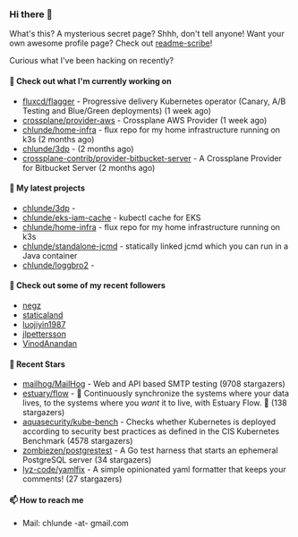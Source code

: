 ### Hi there 👋

What's this? A mysterious secret page? Shhh, don't tell anyone!
Want your own awesome profile page? Check out [readme-scribe](https://github.com/muesli/readme-scribe)!

Curious what I've been hacking on recently?

#### 👷 Check out what I'm currently working on

- [fluxcd/flagger](https://github.com/fluxcd/flagger) - Progressive delivery Kubernetes operator (Canary, A/B Testing and Blue/Green deployments) (1 week ago)
- [crossplane/provider-aws](https://github.com/crossplane/provider-aws) - Crossplane AWS Provider (1 week ago)
- [chlunde/home-infra](https://github.com/chlunde/home-infra) - flux repo for my home infrastructure running on k3s  (2 months ago)
- [chlunde/3dp](https://github.com/chlunde/3dp) -  (2 months ago)
- [crossplane-contrib/provider-bitbucket-server](https://github.com/crossplane-contrib/provider-bitbucket-server) - A Crossplane Provider for Bitbucket Server (2 months ago)

#### 🌱 My latest projects

- [chlunde/3dp](https://github.com/chlunde/3dp) - 
- [chlunde/eks-iam-cache](https://github.com/chlunde/eks-iam-cache) - kubectl cache for EKS
- [chlunde/home-infra](https://github.com/chlunde/home-infra) - flux repo for my home infrastructure running on k3s 
- [chlunde/standalone-jcmd](https://github.com/chlunde/standalone-jcmd) - statically linked jcmd which you can run in a Java container
- [chlunde/loggbro2](https://github.com/chlunde/loggbro2) - 



#### 👯 Check out some of my recent followers

- [negz](https://github.com/negz)
- [staticaland](https://github.com/staticaland)
- [luojiyin1987](https://github.com/luojiyin1987)
- [jlpettersson](https://github.com/jlpettersson)
- [VinodAnandan](https://github.com/VinodAnandan)

#### 🌟 Recent Stars

- [mailhog/MailHog](https://github.com/mailhog/MailHog) - Web and API based SMTP testing (9708 stargazers)
- [estuary/flow](https://github.com/estuary/flow) - 🌊 Continuously synchronize the systems where your data lives, to the systems where you _want_ it to live, with Estuary Flow. 🌊  (138 stargazers)
- [aquasecurity/kube-bench](https://github.com/aquasecurity/kube-bench) - Checks whether Kubernetes is deployed according to security best practices as defined in the CIS Kubernetes Benchmark (4578 stargazers)
- [zombiezen/postgrestest](https://github.com/zombiezen/postgrestest) - A Go test harness that starts an ephemeral PostgreSQL server (34 stargazers)
- [lyz-code/yamlfix](https://github.com/lyz-code/yamlfix) - A simple opinionated yaml formatter that keeps your comments! (27 stargazers)

#### 📫 How to reach me

- Mail: chlunde -at- gmail.com
